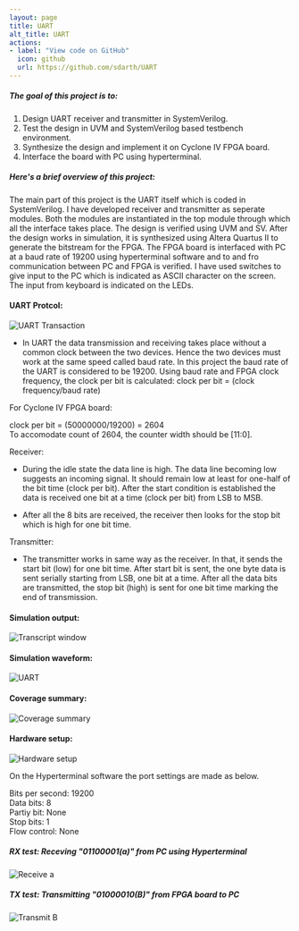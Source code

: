 ```yaml
---
layout: page
title: UART
alt_title: UART
actions:
- label: "View code on GitHub"
  icon: github
  url: https://github.com/sdarth/UART
---
```



##### The goal of this project is to:                    
1. Design UART receiver and transmitter in SystemVerilog.
2. Test the design in UVM and SystemVerilog based testbench environment.
3. Synthesize the design and implement it on Cyclone IV FPGA board.
4. Interface the board with PC using hyperterminal.

##### Here's a brief overview of this project:                                       
The main part of this project is the UART itself which is coded in SystemVerilog. I have developed receiver and transmitter as seperate modules. Both the modules are instantiated in the top module through which all the interface takes place. The design is verified using UVM and SV. After the design works in simulation, it is synthesized using Altera Quartus II to generate the bitstream for the FPGA. The FPGA board is interfaced with PC at a baud rate of 19200 using hyperterminal software and to and fro communication between PC and FPGA is verified. I have used switches to give input to the PC which is indicated as ASCII character on the screen. The input from keyboard is indicated on the LEDs.


#### UART Protcol:

![UART Transaction](/assets/images/UART_timing_diagram.svg.png)

* In UART the data transmission and receiving takes place without a common clock between the two devices. Hence the two devices must work at the same speed called baud rate. In this project the baud rate of the UART is considered to be 19200. 
Using baud rate and FPGA clock frequency, the clock per bit is calculated: clock per bit = (clock frequency/baud rate)

For Cyclone IV FPGA board: 

clock per bit = (50000000/19200) = 2604                    
To accomodate count of 2604, the counter width should be [11:0].

Receiver:
* During the idle state the data line is high. The data line becoming low suggests an incoming signal. It should remain low at least for one-half of the bit time (clock per bit). After the start condition is established the data is received one bit at a time (clock per bit) from LSB to MSB. 

* After all the 8 bits are received, the receiver then looks for the stop bit which is high for one bit time.

Transmitter:
* The transmitter works in same way as the receiver. In that, it sends the start bit (low) for one bit time. After start bit is sent, the one byte data is sent serially starting from LSB, one bit at a time. After all the data bits are transmitted, the stop bit (high) is sent for one bit time marking the end of transmission.

                                      

#### Simulation output:

![Transcript window](/assets/images/Transcript.png)

#### Simulation waveform:

![UART](/assets/images/uart_tb_wave.png)

#### Coverage summary:

![Coverage summary](/assets/images/uart_coverage.png)

#### Hardware setup:

![Hardware setup](/assets/images/hardware_setup.jpg)

On the Hyperterminal software the port settings are made as below.

Bits per second: 19200                            
Data bits: 8                                       
Partiy bit: None                                       
Stop bits: 1                                              
Flow control: None                                         

##### RX test: Receving "01100001(a)" from PC using Hyperterminal

![Receive a](/assets/images/receive_a.jpg)

##### TX test: Transmitting "01000010(B)" from FPGA board to PC

![Transmit B](/assets/images/transmit_B.jpg)
